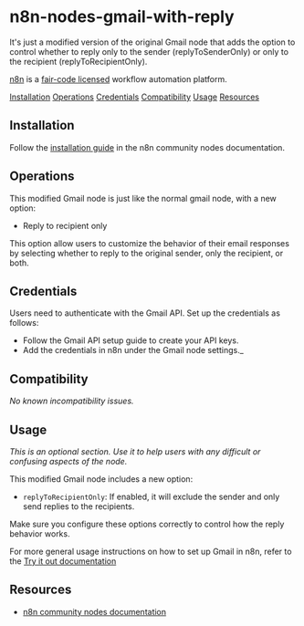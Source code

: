 # **n8n-nodes-gmail-with-reply**

It's just a modified version of the original Gmail node that adds the option to control whether to reply only to the sender (replyToSenderOnly) or only to the recipient (replyToRecipientOnly).

[n8n](https://n8n.io/) is a [fair-code licensed](https://docs.n8n.io/reference/license/) workflow automation platform.

[Installation](#installation)
[Operations](#operations)
[Credentials](#credentials)  <!-- delete if no auth needed -->
[Compatibility](#compatibility)
[Usage](#usage)  <!-- delete if not using this section -->
[Resources](#resources)
<!-- delete if not using this section -->

## Installation

Follow the [installation guide](https://docs.n8n.io/integrations/community-nodes/installation/) in the n8n community nodes documentation.

## Operations

This modified Gmail node is just like the normal gmail node, with a new option:

- Reply to recipient only

This option allow users to customize the behavior of their email responses by selecting whether to reply to the original sender, only the recipient, or both.

## Credentials

Users need to authenticate with the Gmail API. Set up the credentials as follows:

- Follow the Gmail API setup guide to create your API keys.
- Add the credentials in n8n under the Gmail node settings._
## Compatibility

_No known incompatibility issues._

## Usage

_This is an optional section. Use it to help users with any difficult or confusing aspects of the node._

This modified Gmail node includes a new option:

* `replyToRecipientOnly`: If enabled, it will exclude the sender and only send replies to the recipients.

Make sure you configure these options correctly to control how the reply behavior works.

For more general usage instructions on how to set up Gmail in n8n, refer to the [Try it out documentation](https://docs.n8n.io/try-it-out/)


## Resources

* [n8n community nodes documentation](https://docs.n8n.io/integrations/community-nodes/)
